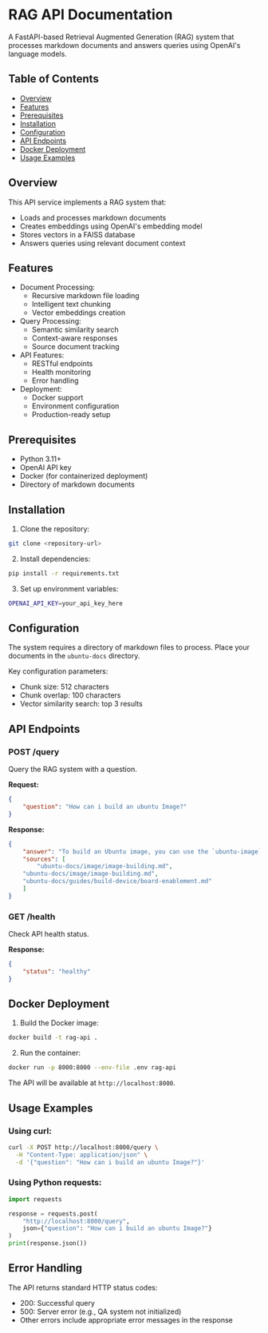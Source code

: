 # RAG API Documentation

A FastAPI-based Retrieval Augmented Generation (RAG) system that processes markdown documents and answers queries using OpenAI's language models.

## Table of Contents
- [Overview](#overview)
- [Features](#features)
- [Prerequisites](#prerequisites)
- [Installation](#installation)
- [Configuration](#configuration)
- [API Endpoints](#api-endpoints)
- [Docker Deployment](#docker-deployment)
- [Usage Examples](#usage-examples)

## Overview

This API service implements a RAG system that:
- Loads and processes markdown documents
- Creates embeddings using OpenAI's embedding model
- Stores vectors in a FAISS database
- Answers queries using relevant document context

## Features

- Document Processing:
  - Recursive markdown file loading
  - Intelligent text chunking
  - Vector embeddings creation
- Query Processing:
  - Semantic similarity search
  - Context-aware responses
  - Source document tracking
- API Features:
  - RESTful endpoints
  - Health monitoring
  - Error handling
- Deployment:
  - Docker support
  - Environment configuration
  - Production-ready setup

## Prerequisites

- Python 3.11+
- OpenAI API key
- Docker (for containerized deployment)
- Directory of markdown documents

## Installation

1. Clone the repository:
```bash
git clone <repository-url>
```

2. Install dependencies:
```bash
pip install -r requirements.txt
```

3. Set up environment variables:
```bash
OPENAI_API_KEY=your_api_key_here
```

## Configuration

The system requires a directory of markdown files to process. Place your documents in the `ubuntu-docs` directory.

Key configuration parameters:
- Chunk size: 512 characters
- Chunk overlap: 100 characters
- Vector similarity search: top 3 results

## API Endpoints

### POST /query
Query the RAG system with a question.

**Request:**
```json
{
    "question": "How can i build an ubuntu Image?"
}
```

**Response:**
```json
{
    "answer": "To build an Ubuntu image, you can use the `ubuntu-image` tool. Here are the steps to do so:\n\n1. **Install `ubuntu-image`:** You need to install the `ubuntu-image` tool on a snap-supporting Linux system. You can do this by running the following command:\n\n   ```bash\n   sudo snap install ubuntu-image --beta --classic\n   ```\n\n2. **Prepare a Model Assertion:** The `ubuntu-image` command requires a model assertion file to build an image. Make sure you have this file ready.\n\n3. **Build the Image:** Once you have the model assertion file, you can build the image by running:\n\n   ```bash\n   ubuntu-image <model-assertion-file>\n   ```\n\nReplace `<model-assertion-file>` with the actual filename of your model assertion.\n\nNote: The `ubuntu-image` tool is currently in beta, and it will not auto-update. To get the latest version, you can periodically run:\n\n   ```bash\n   snap refresh --beta --devmode ubuntu-image\n   ```",
    "sources": [
        "ubuntu-docs/image/image-building.md",
    "ubuntu-docs/image/image-building.md",
    "ubuntu-docs/guides/build-device/board-enablement.md"
    ]
}
```

### GET /health
Check API health status.

**Response:**
```json
{
    "status": "healthy"
}
```

## Docker Deployment

1. Build the Docker image:
```bash
docker build -t rag-api .
```

2. Run the container:
```bash
docker run -p 8000:8000 --env-file .env rag-api
```

The API will be available at `http://localhost:8000`.

## Usage Examples

### Using curl:
```bash
curl -X POST http://localhost:8000/query \
  -H "Content-Type: application/json" \
  -d '{"question": "How can i build an ubuntu Image?"}'
```

### Using Python requests:
```python
import requests

response = requests.post(
    "http://localhost:8000/query",
    json={"question": "How can i build an ubuntu Image?"}
)
print(response.json())
```

## Error Handling

The API returns standard HTTP status codes:
- 200: Successful query
- 500: Server error (e.g., QA system not initialized)
- Other errors include appropriate error messages in the response


